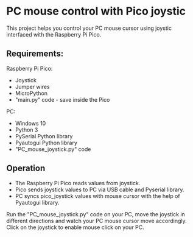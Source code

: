 # PC mouse control with Pico joystic

This project helps you control your PC mouse cursor using joystic interfaced with the Raspberry Pi Pico.

Requirements:
-------------

Raspberry Pi Pico:
- Joystick
- Jumper wires
- MicroPython
- "main.py" code - save inside the Pico

PC:
- Windows 10
- Python 3
- PySerial Python library
- Pyautogui Python library
- "PC_mouse_joystick.py" code


Operation
---------
- The Raspberry Pi Pico reads values from joystick.
- Pico sends joystick values to PC via USB cable and Pyserial library.
- PC syncs pico_joystick values with mouse cursor with the help of Pyautogui library.


Run the "PC_mouse_joystick.py" code on your PC, move the joystick in different directions and watch your PC mouse cursor move accordingly. Click on the joystick to enable mouse click on your PC.